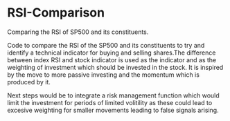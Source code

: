 # RSI-Comparison
Comparing the RSI of SP500 and its constituents.

Code to compare the RSI of the SP500 and its constituents to try and identify a technical indicator for buying and selling shares.The difference between index RSI and stock indicator is used as the indicator and as the weighting of investment which should be invested in the stock. It is inspired by the move to more passive investing and the momentum which is produced by it.

Next steps would be to integrate a risk management function which would limit the investment for periods of limited volitility as these could lead to excesive weighting for smaller movements leading to false signals arising.
